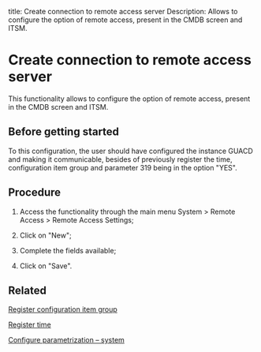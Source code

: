 title: Create connection to remote access server
Description: Allows to configure the option of remote access, present in the CMDB screen and ITSM.
# Create connection to remote access server

This functionality allows to configure the option of remote access, present in the CMDB screen and ITSM.

Before getting started
--------------------------

To this configuration, the user should have configured the instance GUACD and
making it communicable, besides of previously register the time, configuration
item group and parameter 319 being in the option "YES".

Procedure
-------------

1.  Access the functionality through the main menu System \> Remote Access \>
    Remote Access Settings;

2.  Click on "New";

3.  Complete the fields available;

4.  Click on "Save".

Related
-------

[Register configuration item group](/en-us/citsmart-platform-9/processes/configuration/configuration/register-configuration-item-group.html)

[Register time](/en-us/citsmart-platform-9/processes/event/configuration/register-time.html)

[Configure parametrization – system](/en-us/citsmart-platform-9/platform-administration/parameters-list/configure-parametrization-system.html)

<!-- !!! tip "About"

    <b>Product/Version:</b> CITSmart | 9.00 &nbsp;&nbsp;
    <b>Updated:</b>01/09/2021 – Anna Martins

